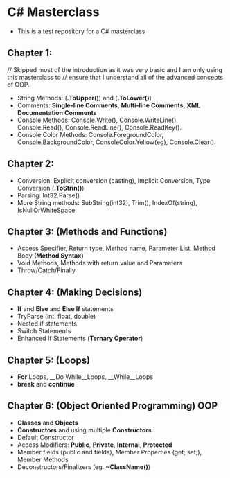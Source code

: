 # C# Masterclass

- This is a test repository for a C# masterclass

## Chapter 1:

// Skipped most of the introduction as it was very basic and I am only using this masterclass to
// ensure that I understand all of the advanced concepts of OOP.

- String Methods: (__.ToUpper()__) and (__.ToLower()__)
- Comments: __Single-line Comments__, __Multi-line Comments__, __XML Documentation Comments__
- Console Methods: Console.Write(), Console.WriteLine(), Console.Read(), Console.ReadLine(), Console.ReadKey().
- Console Color Methods: Console.ForegroundColor, Console.BackgroundColor, ConsoleColor.Yellow(eg), Console.Clear().

## Chapter 2:

- Conversion: Explicit conversion (casting), Implicit Conversion, Type Conversion (__.ToStrin()__)
- Parsing: Int32.Parse()
- More String methods: SubString(int32), Trim(), IndexOf(string), IsNullOrWhiteSpace

## Chapter 3: (Methods and Functions)

- Access Specifier, Return type, Method name, Parameter List, Method Body __(Method Syntax)__
- Void Methods, Methods with return value and Parameters
- Throw/Catch/Finally

## Chapter 4: (Making Decisions)

- __If__ and __Else__ and __Else If__ statements
- TryParse (int, float, double)
- Nested if statements
- Switch Statements
- Enhanced If Statements (__Ternary Operator__)
 
## Chapter 5: (Loops)

- __For__ Loops, __Do While__Loops, __While__Loops
- __break__ and __continue__

## Chapter 6: (Object Oriented Programming) __OOP__

- __Classes__ and __Objects__
- __Constructors__ and using multiple __Constructors__
- Default Constructor
- Access Modifiers: __Public__, __Private__, __Internal__, __Protected__
- Member fields (public and fields), Member Properties (get; set;), Member Methods
- Deconstructors/Finalizers (eg. __~ClassName()__)







